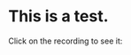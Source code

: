 # This is a test. 

Click on the recording to see it: 

<script id="asciicast-4bxmvXN4cxCNjkg403WsyHzpt" src="https://asciinema.org/a/4bxmvXN4cxCNjkg403WsyHzpt.js" async></script>
